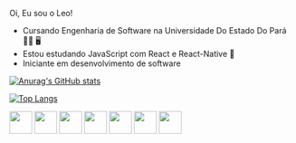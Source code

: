 Oi, Eu sou o Leo!

- Cursando Engenharia de Software na Universidade Do Estado Do Pará  👨‍🎓 🖥️
- Estou estudando JavaScript com React e React-Native  📱 
- Iniciante em desenvolvimento de software

[![Anurag's GitHub stats](https://github-readme-stats.vercel.app/api?username=LeoCardoso910&show_icons=true&theme=tokyonight&hide=contribs,prs&)](https://github.com/LeoCardoso910/github-readme-stats)

[![Top Langs](https://github-readme-stats.vercel.app/api/top-langs/?username=anuraghazra&layout=compact&theme=tokyonight)](https://github.com/anuraghazra/github-readme-stats)



<div>
  <img align="center" height="40" width="40" src="https://cdn.jsdelivr.net/gh/devicons/devicon/icons/javascript/javascript-original.svg" />  
  <img align="center" height="40" width="40" src="https://cdn.jsdelivr.net/gh/devicons/devicon/icons/react/react-original-wordmark.svg" />
  <img align="center" height="40" width="40" src="https://cdn.jsdelivr.net/gh/devicons/devicon/icons/java/java-original-wordmark.svg" />
  <img align="center" height="40" width="40" src="https://cdn.jsdelivr.net/gh/devicons/devicon/icons/html5/html5-original.svg" />
  <img align="center" height="40" width="40" src="https://cdn.jsdelivr.net/gh/devicons/devicon/icons/css3/css3-original.svg" />
  <img align="center" height="40" width="40" src="https://cdn.jsdelivr.net/gh/devicons/devicon/icons/arduino/arduino-original-wordmark.svg" />
  <img align="center" height="40" width="40" src="https://cdn.jsdelivr.net/gh/devicons/devicon/icons/android/android-original.svg" />
</div>
